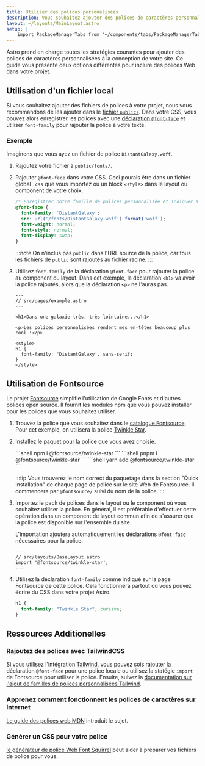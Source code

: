 ```yaml
---
title: Utiliser des polices personalisées
description: Vous souhaitez ajouter des polices de caractères personnalisées à un site Astro ? Utilisez Google Fonts avec Fontsource ou ajoutez une police de votre choix.
layout: ~/layouts/MainLayout.astro
setup: |
    import PackageManagerTabs from '~/components/tabs/PackageManagerTabs.astro';
---
```


Astro prend en charge toutes les stratégies courantes pour ajouter des polices de caractères personnalisées à la conception de votre site. Ce guide vous présente deux options différentes pour inclure des polices Web dans votre projet.

## Utilisation d'un fichier local

Si vous souhaitez ajouter des fichiers de polices à votre projet, nous vous recommandons de les ajouter dans le [fichier `public/`](/fr/core-concepts/project-structure/#public). Dans votre CSS, vous pouvez alors enregistrer les polices avec une [déclaration `@font-face`](https://developer.mozilla.org/en-US/docs/Web/CSS/@font-face) et utiliser `font-family` pour rajouter la police à votre texte.

### Exemple

Imaginons que vous ayez un fichier de police `DistantGalaxy.woff`.

1. Rajoutez votre fichier à `public/fonts/`.

2. Rajouter `@font-face` dans votre CSS. Ceci pourais être dans un fichier global `.css` que vous importez ou un block `<style>` dans le layout ou component de votre choix.

    ```css
    /* Enregistrer notre famille de polices personnalisée et indiquer au navigateur où la trouver. */
    @font-face {
      font-family: 'DistantGalaxy';
      src: url('/fonts/DistantGalaxy.woff') format('woff');
      font-weight: normal;
      font-style: normal;
      font-display: swap;
    }
    ```

    :::note
    On n'inclus pas `public` dans l'URL source de la police, car tous les fichiers de `public` sont rajoutés au fichier racine.
    :::

3. Utilisez `font-family` de la déclaration `@font-face` pour rajouter la police au component ou layout. Dans cet exemple, la déclaration `<h1>` va avoir la police rajoutés, alors que la déclaration `<p>` ne l'auras pas.

    ```astro {10-12}
    ---
    // src/pages/example.astro
    ---

    <h1>Dans une galaxie très, très lointaine...</h1>

    <p>Les polices personnalisées rendent mes en-têtes beaucoup plus cool !</p>

    <style>
    h1 {
      font-family: 'DistantGalaxy', sans-serif;
    }
    </style>
    ```

## Utilisation de Fontsource

Le projet [Fontsource](https://fontsource.org/) simplifie l'utilisation de Google Fonts et d'autres polices open source. Il fournit les modules npm que vous pouvez installer pour les polices que vous souhaitez utiliser.

1. Trouvez la police que vous souhaitez dans le [catalogue Fontsource](https://fontsource.org/fonts). Pour cet exemple, on utilisera la police [Twinkle Star](https://fontsource.org/fonts/twinkle-star).

2. Installez le paquet pour la police que vous avez choisie.

    <PackageManagerTabs>
      <Fragment slot="npm">
      ```shell
      npm i @fontsource/twinkle-star
      ```
      </Fragment>
      <Fragment slot="pnpm">
      ```shell
      pnpm i @fontsource/twinkle-star
      ```
      </Fragment>
      <Fragment slot="yarn">
      ```shell
      yarn add @fontsource/twinkle-star
      ```
      </Fragment>
    </PackageManagerTabs>

    :::tip
    Vous trouverez le nom correct du paquetage dans la section "Quick Installation" de chaque page de police sur le site Web de Fontsource. Il commencera par `@fontsource/` suivi du nom de la police.
    :::

3. Importez le pack de polices dans le layout ou le component où vous souhaitez utiliser la police. En général, il est préférable d'effectuer cette opération dans un component de layout commun afin de s'assurer que la police est disponible sur l'ensemble du site.

    L'importation ajoutera automatiquement les déclarations `@font-face` nécessaires pour la police.

    ```astro
    ---
    // src/layouts/BaseLayout.astro
    import '@fontsource/twinkle-star';
    ---
    ```

4. Utilisez la déclaration `font-family` comme indiqué sur la page Fontsource de cette police. Cela fonctionnera partout où vous pouvez écrire du CSS dans votre projet Astro.

    ```css
    h1 {
      font-family: "Twinkle Star", cursive;
    }
    ```

## Ressources Additionelles

### Rajoutez des polices avec TailwindCSS

Si vous utilisez l'intégration [Tailwind](/fr/guides/integrations-guide/tailwind/), vous pouvez sois rajouter la déclaration `@font-face` pour une police locale ou utilisez la statégie `import` de Fontsource pour utiliser la police. Ensuite, suivez la [documentation sur l'ajout de familles de polices personnalisées Tailwind](https://tailwindcss.com/docs/font-family#using-custom-values).

### Apprenez comment fonctionnent les polices de caractères sur Internet

[Le guide des polices web MDN](https://developer.mozilla.org/en-US/docs/Learn/CSS/Styling_text/Web_fonts) introduit le sujet.

### Générer un CSS pour votre police

[le générateur de police Web Font Squirrel](https://www.fontsquirrel.com/tools/webfont-generator) peut aider à préparer vos fichiers de police pour vous.

